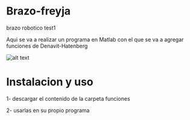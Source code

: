 # Brazo-freyja

brazo robotico test1

Aqui se va a realizar un programa en Matlab con el que se va a agregar funciones de Denavit-Hatenberg 


 ![alt text](https://raw.githubusercontent.com/Farkas336/Brazo-freyja/main/Imagenes/brazo-rob%C3%B3tico-aislado-en-el-fondo-blanco-ilustraci%C3%B3n-d-116378600.jpg)

# Instalacion y uso

1- descargar el contenido de la carpeta funciones

2- usarlas  en su propio programa 

 
